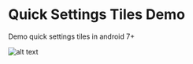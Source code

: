 # Quick Settings Tiles Demo
Demo quick settings tiles in android 7+

![alt text](http://rmiri.io/wp-content/uploads/2017/03/device-2017-03-03-005536.gif "final project")
